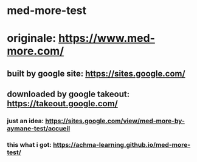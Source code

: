 # med-more-test
# originale: https://www.med-more.com/
## built by google site: https://sites.google.com/
## downloaded by google takeout: https://takeout.google.com/
### just an idea: https://sites.google.com/view/med-more-by-aymane-test/accueil
### this what i got: https://achma-learning.github.io/med-more-test/
